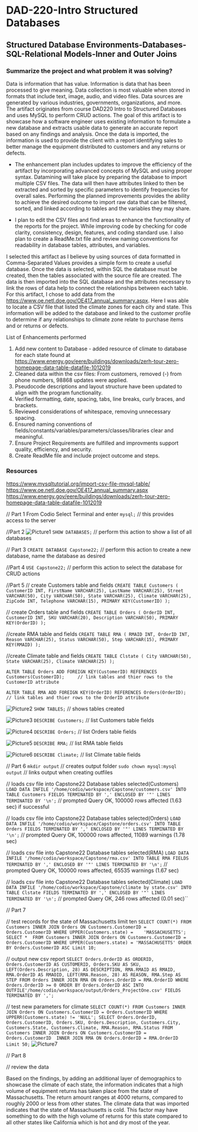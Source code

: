 # DAD-220-Intro Structured Databases
## Structured Database Environments-Databases-SQL-Relational Models-Inner and Outer Joins

### Summarize the project and what problem it was solving?
Data is information that has value. Information is data that has been processed to give meaning. Data collection is most valuable when stored in formats that include text, image, audio, and video files. Data sources are generated by various industries, governments, organizations, and more. The artifact originates from course DAD220 Intro to Structured Databases and uses MySQL to perform CRUD actions. The goal of this artifact is to showcase how a software engineer uses existing information to formulate a new database and extracts usable data to generate an accurate report based on any findings and analysis. Once the data is imported, the information is used to provide the client with a report identifying sales to better manage the equipment distributed to customers and any returns or defects.

* The enhancement plan includes updates to improve the efficiency of the artifact by incorporating advanced concepts of MySQL and using proper syntax. Datamining will take place by preparing the database to import multiple CSV files. The data will then have attributes linked to then be extracted and sorted by specific parameters to identify frequencies for overall sales. Performing the planned improvements provides the ability to achieve the desired outcome to import raw data that can be filtered, sorted, and linked according to tables and the variables they may share.
 
* I plan to edit the CSV files and find areas to enhance the functionality of the reports for the project. While improving code by checking for code clarity, consistency, design, features, and coding standard use. I also plan to create a ReadMe.txt file and review naming conventions for readability in database tables, attributes, and variables.

I selected this artifact as I believe by using sources of data formatted in Comma-Separated Values provides a simple form to create a useful database. Once the data is selected, within SQL the database must be created, then the tables associated with the source file are created. The data is then imported into the SQL database and the attributes necessary to link the rows of data help to connect the relationships between each table. For this artifact, I chose to add data from the https://www.oe.netl.doe.gov/OE417_annual_summary.aspx. Here I was able to locate a CSV file that listed the climate zones for each city and state. This information will be added to the database and linked to the customer profile to determine if any relationships to climate zone relate to purchase items and or returns or defects.

List of Enhancements performed
1. Add new content to Database - added resource of climate to database for each state found at https://www.energy.gov/eere/buildings/downloads/zerh-tour-zero-homepage-data-table-datafile-1012019 
2. Cleaned data within the csv files: From customers, removed (-) from phone numbers, 98868 updates were applied.
3. Pseudocode descriptions and layout structure have been updated to align with the program functionality.
4. Verified formatting, date, spacing, tabs, line breaks, curly braces, and brackets.
5. Reviewed considerations of whitespace, removing unnecessary spacing.
6. Ensured naming conventions of fields/constants/variables/parameters/classes/libraries clear and meaningful.
7. Ensure Project Requirements are fulfilled and improvments support quality, efficiency, and security.
8. Create ReadMe file and include project outcome and steps.


### Resources
https://www.mysqltutorial.org/import-csv-file-mysql-table/
https://www.oe.netl.doe.gov/OE417_annual_summary.aspx
https://www.energy.gov/eere/buildings/downloads/zerh-tour-zero-homepage-data-table-datafile-1012019

// Part 1
From Codio Select Terminal and enter ``mysql;`` // this provides access to the server

//Part 2
![Picture1](https://user-images.githubusercontent.com/79305154/152242549-290ff09c-2bc5-4cfc-a7a5-8410ba6d50f2.png)
``SHOW DATABASES;`` // perform this action to show a list of all databases

// Part 3
``CREATE DATABASE Capstone22;`` // perform this action to create a new database, name the database as desired

//Part 4
``USE Capstone22;``	// perform this action to select the database for CRUD actions

//Part 5
// create Customers table and fields
``CREATE TABLE Customers (
  CustomerID INT,
  FirstName VARCHAR(25),
  LastName VARCHAR(25),
  Street VARCHAR(50),
  City VARCHAR(50),
  State VARCHAR(25),
  Climate VARCHAR(25),
  ZipCode INT,
  Telephone VARCHAR(15),
  PRIMARY KEY(CustomerID)
);``

// create Orders table and fields
``CREATE TABLE Orders (
  OrderID INT,
  CustomerID INT,
  SKU VARCHAR(20),
  Description VARCHAR(50),
  PRIMARY KEY(OrderID)
);``

//create RMA table and fields
``CREATE TABLE RMA (
  RMAID INT,
  OrderID INT,
  Reason VARCHAR(25),
  Status VARCHAR(50),
  Step VARCHAR(15),
  PRIMARY KEY(RMAID)
);``

//create Climate table and fields
``CREATE TABLE Clstate (
  City VARCHAR(50),
  State VARCHAR(25),
  Climate VARCHAR(25)
);``

``ALTER TABLE Orders
  ADD FOREIGN KEY(CustomerID) REFERENCES Customers(CustomerID);		// link tables and thier rows to the CustomerID attribute``
  
``ALTER TABLE RMA
  ADD FOREIGN KEY(OrderID) REFERENCES Orders(OrderID);			// link tables and thier rows to the OrderID attribute``

![Picture2](https://user-images.githubusercontent.com/79305154/152242755-66f98cff-af35-40fb-8eed-7f0fb42a923e.png)
``SHOW TABLES;``      // shows tables created

![Picture3](https://user-images.githubusercontent.com/79305154/152242990-d5867631-8a23-412c-830a-3b5b4d01c2f0.png)
``DESCRIBE Customers;``   // list Customers table fields

![Picture4](https://user-images.githubusercontent.com/79305154/152242977-02a7d57c-d69a-4d76-a868-f6862f72e7d9.png)
``DESCRIBE Orders;``     // list Orders table fields

![Picture5](https://user-images.githubusercontent.com/79305154/152242965-e4257715-f145-4307-96cc-d36530ee3a4a.png)
``DESCRIBE RMA;``         // list RMA table fields

![Picture6](https://user-images.githubusercontent.com/79305154/152242937-59cf6f1e-720d-47a3-a933-5e6bc9755bcf.png)
``DESCRIBE Climate;``    // list Climate table fields

// Part 6 
``mkdir output``			// creates output folder
``sudo chown mysql:mysql output``	// links output when creating outfiles

// loads csv file into Capstone22 Database tables selected(Customers)	
``LOAD DATA INFILE '/home/codio/workspace/Capstone/customers.csv'
INTO TABLE Customers
FIELDS TERMINATED BY ','
ENCLOSED BY '"'
LINES TERMINATED BY '\n';``						// prompted Query OK, 100000 rows affected (1.63 sec) if successful

// loads csv file into Capstone22 Database tables selected(Orders)
``LOAD DATA INFILE '/home/codio/workspace/Capstone/orders.csv'
INTO TABLE Orders
FIELDS TERMINATED BY ','
ENCLOSED BY '"'
LINES TERMINATED BY '\n';``					// prompted Query OK, 100000 rows affected, 11089 warnings (1.78 sec)

// loads csv file into Capstone22 Database tables selected(RMA)
``LOAD DATA INFILE '/home/codio/workspace/Capstone/rma.csv'
INTO TABLE RMA
FIELDS TERMINATED BY ','
ENCLOSED BY '"'
LINES TERMINATED BY '\n';``						// prompted Query OK, 100000 rows affected, 65535 warnings (1.67 sec)

// loads csv file into Capstone22 Database tables selected(Climate)
``LOAD DATA INFILE '/home/codio/workspace/Capstone/climate by state.csv'
INTO TABLE Clstate
FIELDS TERMINATED BY ','
ENCLOSED BY '"'
LINES TERMINATED BY '\n';``						// prompted Query OK, 246 rows affected (0.01 sec)``


// Part 7

// test records for the state of Massachusetts limit ten
``SELECT COUNT(*)
  FROM Customers INNER JOIN Orders ON Customers.CustomerID = Orders.CustomerID
  WHERE UPPER(Customers.state) =    'MASSACHUSETTS';
SELECT * 
  FROM Customers INNER JOIN Orders ON Customers.CustomerID = Orders.CustomerID
  WHERE UPPER(Customers.state) = 'MASSACHUSETTS'
  ORDER BY Orders.CustomerID ASC
  Limit 10;``

//  output new csv report
``SELECT Orders.OrderID AS ORDERID, Orders.CustomerID AS CUSTOMERID, Orders.SKU AS SKU, LEFT(Orders.Description, 28) AS DESCRIPTION, RMA.RMAID AS RMAID, RMA.OrderID AS RMAOID, LEFT(RMA.Reason, 28) AS REASON, RMA.Step AS STEP
  FROM Orders INNER JOIN RMA ON Orders.OrderID = RMA.OrderID
  WHERE Orders.OrderID >= 0
  ORDER BY Orders.OrderID ASC
  INTO OUTFILE'/home/codio/workspace/output/Orders_ProjectOne.csv' FIELDS TERMINATED BY ',';``

// test new parameters for climate
``SELECT COUNT(*)
  FROM Customers INNER JOIN Orders ON Customers.CustomerID = Orders.CustomerID
  WHERE UPPERR(Customers.state) != 'NULL';
SELECT Orders.OrderID, Orders.CustomerID, Orders.SKU, Orders.Description, Customers.City, Customers.State, Customers.Climate, RMA.Reason, RMA.Status
  FROM Customers INNER JOIN Orders ON Customers.CustomerID = Orders.CustomerID 
  INNER JOIN RMA ON Orders.OrderID = RMA.OrderID
Limit 50;``
![Picture7](https://user-images.githubusercontent.com/79305154/152243187-e4da864c-2e59-4a0e-a42d-491c97ef0934.png)


// Part 8

// review the data 

Based on the findings, by adding an additional layer of demographics to showcase the climate of each state, the information indicates that a high volume of equipment returns has taken place from the state of Massachusetts. The return amount ranges at 4000 returns, compared to roughly 2000 or less from other states. The climate data that was imported indicates that the state of Massachusetts is cold. This factor may have something to do with the high volume of returns for this state compared to all other states like California which is hot and dry most of the year.
